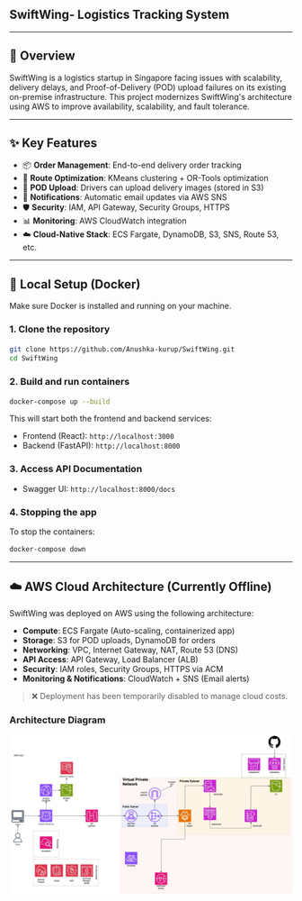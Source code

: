 ## SwiftWing- Logistics Tracking System

---

## 🚚 Overview

SwiftWing is a logistics startup in Singapore facing issues with scalability, delivery delays, and Proof-of-Delivery (POD) upload failures on its existing on-premise infrastructure. This project modernizes SwiftWing's architecture using AWS to improve availability, scalability, and fault tolerance.

---

## ✨ Key Features

- 📦 **Order Management**: End-to-end delivery order tracking  
- 📍 **Route Optimization**: KMeans clustering + OR-Tools optimization  
- 🧾 **POD Upload**: Drivers can upload delivery images (stored in S3)  
- 📧 **Notifications**: Automatic email updates via AWS SNS  
- 🛡️ **Security**: IAM, API Gateway, Security Groups, HTTPS  
- 📊 **Monitoring**: AWS CloudWatch integration  
- ☁️ **Cloud-Native Stack**: ECS Fargate, DynamoDB, S3, SNS, Route 53, etc.

---

## 🐳 Local Setup (Docker)

Make sure Docker is installed and running on your machine.

### 1. Clone the repository

```bash
git clone https://github.com/Anushka-kurup/SwiftWing.git
cd SwiftWing
```

### 2. Build and run containers

```bash
docker-compose up --build
```

This will start both the frontend and backend services:

- Frontend (React): `http://localhost:3000`
- Backend (FastAPI): `http://localhost:8000`

### 3. Access API Documentation

- Swagger UI: `http://localhost:8000/docs`

### 4. Stopping the app

To stop the containers:

```bash
docker-compose down
```

---

## ☁️ AWS Cloud Architecture (Currently Offline)

SwiftWing was deployed on AWS using the following architecture:

- **Compute**: ECS Fargate (Auto-scaling, containerized app)
- **Storage**: S3 for POD uploads, DynamoDB for orders
- **Networking**: VPC, Internet Gateway, NAT, Route 53 (DNS)
- **API Access**: API Gateway, Load Balancer (ALB)
- **Security**: IAM roles, Security Groups, HTTPS via ACM
- **Monitoring & Notifications**: CloudWatch + SNS (Email alerts)

> ❌ Deployment has been temporarily disabled to manage cloud costs.  

### Architecture Diagram

<img src="UI-devias/public/assets/cme_cloud_soln-cloud%20solution.jpg" alt="Cloud Architecture Diagram" width="942" />


